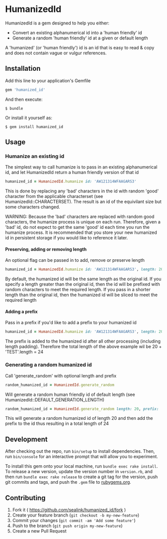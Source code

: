 # HumanizedId

HumanizedId is a gem designed to help you either:
 - Convert an existing alphanumerical id into a 'human friendly' id
 - Generate a random 'human friendly' id at a given or default length

A 'humanized' (or 'human friendly') id is an id that is easy to
read & copy and does not contain vague or vulgur references.

## Installation

Add this line to your application's Gemfile

```ruby
gem 'humanized_id'
```

And then execute:

    $ bundle

Or install it yourself as:

    $ gem install humanized_id

## Usage

### Humanize an existing id

The simplest way to call humanize is to pass in an existing alphanumerical id,
and let HumanizedId return a human friendly version of that id

```ruby
humanized_id = HumanizedId.humanize id: 'AW121314WFAAGARS3'
```

This is done by replacing any 'bad' characters in the id with random 'good' character
from the applicable characterset (see HumanizedId::CHARACTERSET). The result is an id
of the equivilant size but some characters changed.

WARNING: Because the 'bad' characters are replaced with random good characters, the humanize
process is unique on each run. Therefore, given a 'bad' id, do not expect to get the same 'good'
id each time you run the humanize process. It is recommended that you store your new humanized id
in persistent storage if you would like to reference it later.

#### Preserving, adding or removing length

An optional flag can be passed in to add, remove or preserve length

```ruby
humanized_id = HumanizedId.humanize id: 'AW121314WFAAGARS3', length: 20
```

By default, the humanized id will be the same length as the original id.
If you specify a length greater than the original id,
then the id will be prefixed with random characters to meet the required length.
If you pass in a shorter length than the original id, then the humanized id
will be sliced to meet the required length

#### Adding a prefix

Pass in a prefix if you'd like to add a prefix to your humanized id

```ruby
humanized_id = HumanizedId.humanize id: 'AW121314WFAAGARS3', length: 20, prefix: 'TEST'
```

The prefix is added to the humanized id after all other processing (including length padding).
Therefore the total length of the above example wil be 20 + 'TEST'.length = 24

### Generating a random humanized id

Call 'generate_random' with optional length and prefix

```ruby
random_humanized_id = HumanizedId.generate_random
```

Will generate a random human friendly id of default length (see HumanizedId::DEFAULT_GENERATION_LENGTH)

```ruby
random_humanized_id = HumanizedId.generate_random length: 20, prefix: 'TEST'
```

This will generate a random humanized id of length 20 and then add the prefix to the id
thus resulting in a total length of 24

## Development

After checking out the repo, run `bin/setup` to install dependencies. Then, run `bin/console` for an interactive prompt that will allow you to experiment.

To install this gem onto your local machine, run `bundle exec rake install`. To release a new version, update the version number in `version.rb`, and then run `bundle exec rake release` to create a git tag for the version, push git commits and tags, and push the `.gem` file to [rubygems.org](https://rubygems.org).

## Contributing

1. Fork it ( https://github.com/sealink/humanized_id/fork )
2. Create your feature branch (`git checkout -b my-new-feature`)
3. Commit your changes (`git commit -am 'Add some feature'`)
4. Push to the branch (`git push origin my-new-feature`)
5. Create a new Pull Request
